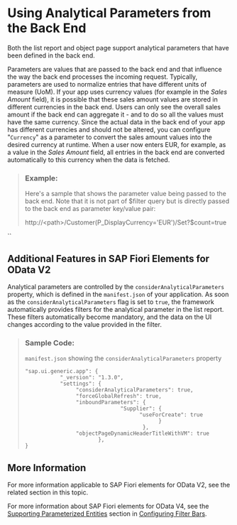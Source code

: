 <!-- loio8e3b6be7128344e9bdcfceb3219f0de7 -->

# Using Analytical Parameters from the Back End

Both the list report and object page support analytical parameters that have been defined in the back end.

Parameters are values that are passed to the back end and that influence the way the back end processes the incoming request. Typically, parameters are used to normalize entries that have different units of measure \(UoM\). If your app uses currency values \(for example in the *Sales Amount* field\), it is possible that these sales amount values are stored in different currencies in the back end. Users can only see the overall sales amount if the back end can aggregate it - and to do so all the values must have the same currency. Since the actual data in the back end of your app has different currencies and should not be altered, you can configure "`Currency`" as a parameter to convert the sales amount values into the desired currency at runtime. When a user now enters EUR, for example, as a value in the *Sales Amount* field, all entries in the back end are converted automatically to this currency when the data is fetched.

> ### Example:  
> Here's a sample that shows the parameter value being passed to the back end. Note that it is not part of $filter query but is directly passed to the back end as parameter key/value pair:
> 
> http://<path\>/Customer\(P\_DisplayCurrency='EUR'\)/Set?$count=true

``



<a name="loio8e3b6be7128344e9bdcfceb3219f0de7__section_xd1_lrz_jsb"/>

## Additional Features in SAP Fiori Elements for OData V2

Analytical parameters are controlled by the `considerAnalyticalParameters` property, which is defined in the `manifest.json` of your application. As soon as the `considerAnalyticalParameters` flag is set to `true`, the framework automatically provides filters for the analytical parameter in the list report. These filters automatically become mandatory, and the data on the UI changes according to the value provided in the filter.

> ### Sample Code:  
> `manifest.json` showing the `considerAnalyticalParameters` property
> 
> ```
> "sap.ui.generic.app": {
>            "_version": "1.3.0",
>            "settings": {
>                 "considerAnalyticalParameters": true,
>                 "forceGlobalRefresh": true,
>                 "inboundParameters": {
>                               "Supplier": {
>                                     "useForCreate": true
>                                           }
>                                      },
>                 "objectPageDynamicHeaderTitleWithVM": true
>                        },
> }
> ```



<a name="loio8e3b6be7128344e9bdcfceb3219f0de7__section_v24_gjw_5sb"/>

## More Information

For more information applicable to SAP Fiori elements for OData V2, see the related section in this topic.

For more information about SAP Fiori elements for OData V4, see the [Supporting Parameterized Entities](configuring-filter-bars-4bd7590.md#loio4bd7590569c74c61a0124c6e370030f6__suppprting_parameterized_entities_subsection) section in [Configuring Filter Bars](configuring-filter-bars-4bd7590.md).

